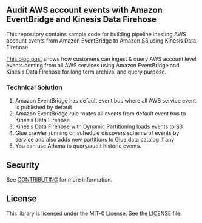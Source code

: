 ## Audit AWS account events with Amazon EventBridge and Kinesis Data Firehose
This repository contains sample code for building pipeline inesting AWS account events from Amazon EventBridge to Amazon S3 using Kinesis Data Firehose.

[This blog post](https://aws.amazon.com/blogs/big-data/audit-aws-service-events-with-amazon-eventbridge-and-amazon-kinesis-data-firehose/) shows how customers can ingest & query AWS account level events coming from all AWS services using Amazon EventBridge and Kinesis Data Firehose for long term archival and query purpose.

### Technical Solution
1. Amazon EventBridge has default event bus where all AWS service event is published by default
2. Amazon EventBridge rule routes all events from default event bus to Kinesis Data Firehose
3. Kinesis Data Firehose with Dynamic Partitioning loads events to S3
4. Glue crawler running on schedule discovers schema of events by service and also adds new partitions to Glue data catalog if any
5. You can use Athena to query/audit historic events.

## Security

See [CONTRIBUTING](CONTRIBUTING.md#security-issue-notifications) for more information.

## License

This library is licensed under the MIT-0 License. See the LICENSE file.

